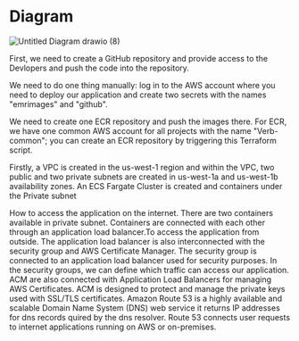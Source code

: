 # Diagram

![Untitled Diagram drawio (8)](https://user-images.githubusercontent.com/76546821/215265956-45f82a59-bfba-4714-84cf-798a4bef0830.png)


First, we need to create a GitHub repository and provide access to the Devlopers and push the code into the repository.


We need to do one thing manually: log in to the AWS account where you need to deploy our application and create two secrets with the names "emrimages" and "github".

We need to create one ECR repository and push the images there. For ECR, we have one common AWS account for all projects with the name "Verb-common"; you can create an ECR repository by triggering this Terraform script.

Firstly, a VPC is created in the us-west-1 region and within the VPC, two public and two private subnets are created in us-west-1a and us-west-1b availability zones. An ECS Fargate Cluster is created and containers under the Private subnet 









How to access the application on the internet.
There are two containers available in private subnet.
Containers are connected with each other through an application load balancer.To access the application from outside.
The application load balancer is also interconnected with the security group and AWS Certificate Manager.
The security group is connected to an application load balancer used for security purposes.
In the security groups, we can define which traffic can access our application.
ACM are also connected with Application Load Balancers for managing AWS Certificates. ACM is designed to protect and manage the private keys used with SSL/TLS certificates.
Amazon Route 53 is a highly available and scalable Domain Name System (DNS) web service it returns IP addresses for dns records quired by the dns resolver.
 Route 53 connects user requests to internet applications running on AWS or on-premises.
